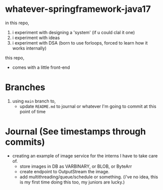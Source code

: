 # whatever-springframework-java17

in this repo,

1. i experiment with designing a 'system' (if u could clal it one)
2. i experiment with ideas
3. i experiment with DSA (born to use forloops, forced to learn how it works internally)

this repo,
- comes with a little front-end

# Branches

1. using `main` branch to,
   - update `README.md` to journal or whatever I'm going to commit at this point of time

# Journal (See timestamps through commits)

- creating an example of image service for the interns I have to take care of.
  - store images in DB as VARBINARY, or BLOB, or ByteArr
  - create endpoint to OutputStream the image.
  - add multithreading/queue/schedule or something. (i've no idea, this is my first time doing this too, my juniors are lucky.)
